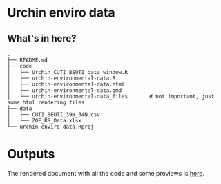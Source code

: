 # Urchin enviro data

## What's in here?

```
.
├── README.md
├── code
│   ├── Urchin_CUTI_BEUTI_data_window.R
│   ├── urchin-environmental-data.R
│   ├── urchin-environmental-data.html
│   ├── urchin-environmental-data.qmd
│   └── urchin-environmental-data_files       # not important, just some html rendering files
├── data
│   ├── CUTI_BEUTI_39N_34N.csv
│   └── ZOE_RS_Data.xlsx
└── urchin-enviro-data.Rproj
```

# Outputs

The rendered document with all the code and some previews is [here](https://an-bui.github.io/urchin-enviro-data/code/urchin-environmental-data).